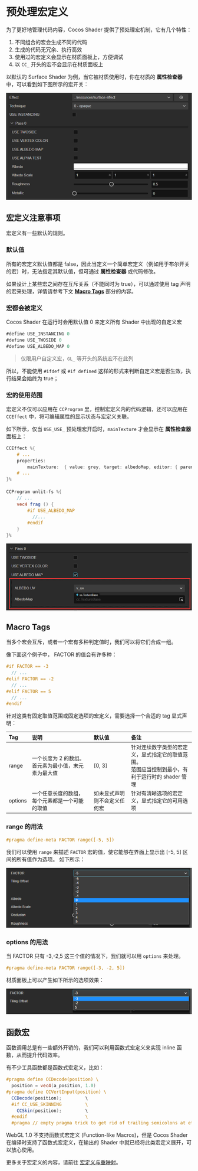 # 预处理宏定义

为了更好地管理代码内容，Cocos Shader 提供了预处理宏机制，它有几个特性：
1. 不同组合的宏会生成不同的代码
2. 生成的代码无冗余、执行高效
3. 使用过的宏定义会显示在材质面板上，方便调试
4. 以 `CC_` 开头的宏不会显示在材质面板上

以默认的 Surface Shader 为例，当它被材质使用时，你在材质的 **属性检查器** 中，可以看到如下图所示的宏开关：

![macro-simple](img/macro-simple.png)

## 宏定义注意事项

宏定义有一些默认的规则。

### 默认值

所有的宏定义默认值都是 false，因此当定义一个简单宏定义（例如用于布尔开关的宏）时，无法指定其默认值，但可通过 **属性检查器** 或代码修改。

如果设计上某些宏之间存在互斥关系（不能同时为 true），可以通过使用 tag 声明的宏来处理，详情请参考下文 [**Macro Tags**](#macro-tags) 部分的内容。

### 宏都会被定义

Cocos Shader 在运行时会用默认值 0 来定义所有 Shader 中出现的自定义宏

```ts
#define USE_INSTANCING 0
#define USE_TWOSIDE 0
#define USE_ALBEDO_MAP 0
```

> 仅限用户自定义宏，`GL_` 等开头的系统宏不在此列

所以，不能使用 `#ifdef` 或 `#if defined` 这样的形式来判断自定义宏是否生效，执行结果会始终为 true；

### 宏的使用范围

宏定义不仅可以应用在 `CCProgram` 里，控制宏定义内的代码逻辑，还可以应用在 `CCEffect` 中，将可编辑属性的显示状态与宏定义关联。

如下所示，仅当 `USE_USE_` 预处理宏开启时，`mainTexture` 才会显示在 **属性检查器** 面板上：

```glsl
CCEffect %{
    # ...
    properties:
        mainTexture:  { value: grey, target: albedoMap, editor: { parent: USE_ALBEDO_MAP, displayName: AlbedoMap } }
    # ...
}%

CCProgram unlit-fs %{
    // ...
    vec4 frag () {
        #if USE_ALBEDO_MAP
          //...
        #endif
    }
}%
```

![macro-property](img/macro-property.png)

## Macro Tags

当多个宏会互斥，或者一个宏有多种判定值时，我们可以将它们合成一组。

像下面这个例子中， FACTOR 的值会有许多种：

```glsl
#if FACTOR == -3
  // ...
#elif FACTOR == -2
  // ...
#elif FACTOR == 5
  // ...
#endif
```

针对这类有固定取值范围或固定选项的宏定义，需要选择一个合适的 tag 显式声明：

| Tag     | 说明 | 默认值 | 备注 |
| :-- | :-- | :-- | :-- |
| range   | 一个长度为 2 的数组。首元素为最小值，末元素为最大值 | [0, 3] | 针对连续数字类型的宏定义，显式指定它的取值范围。<br>范围应当控制到最小，有利于运行时的 shader 管理 |
| options | 一个任意长度的数组，每个元素都是一个可能的取值 | 如未显式声明则不会定义任何宏 | 针对有清晰选项的宏定义，显式指定它的可用选项 |

### range 的用法

```glsl
#pragma define-meta FACTOR range([-5, 5])
```

我们可以使用 `range` 来描述 `FACTOR` 宏的值，使它能够在界面上显示出 [-5, 5] 区间的所有值作为选项。 如下所示：

![macro-range-example](./img/macro-range-example.png)

### options 的用法

当 FACTOR 只有 -3,-2,5 这三个值的情况下，我们就可以用 `options` 来处理。

```glsl
#pragma define-meta FACTOR range([-3, -2, 5])
```

材质面板上可以产生如下所示的选项效果：

![macro-options-example](./img/macro-options-example.png)

## 函数宏

函数调用总是有一些额外开销的，我们可以利用函数式宏定义来实现 inline 函数，从而提升代码效率。

有不少工具函数都是函数式宏定义，比如：

```glsl
#pragma define CCDecode(position) \
  position = vec4(a_position, 1.0)
#pragma define CCVertInput(position) \
  CCDecode(position);         \
  #if CC_USE_SKINNING         \
    CCSkin(position);         \
  #endif                      \
  #pragma // empty pragma trick to get rid of trailing semicolons at effect compile time
```

WebGL 1.0 不支持函数式宏定义 (Function-like Macros)，但是 Cocos Shader 在编译时支持了函数式宏定义，在输出的 Shader 中就已经将此类宏定义展开，可以放心使用。

更多关于宏定义的内容，请前往 [宏定义与重映射](./surface-shader/macro-remapping.md)。
